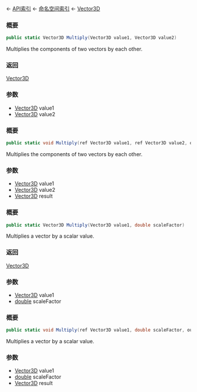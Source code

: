 ← [API索引](Api-Index) ← [命名空间索引](Namespace-Index) ← [Vector3D](VRageMath.Vector3D)

### 概要

```csharp
public static Vector3D Multiply(Vector3D value1, Vector3D value2)
```

Multiplies the components of two vectors by each other.

### 返回

[Vector3D](VRageMath.Vector3D)

### 参数

* [Vector3D](VRageMath.Vector3D) value1
* [Vector3D](VRageMath.Vector3D) value2
### 概要

```csharp
public static void Multiply(ref Vector3D value1, ref Vector3D value2, out Vector3D result)
```

Multiplies the components of two vectors by each other.

### 参数

* [Vector3D](VRageMath.Vector3D) value1
* [Vector3D](VRageMath.Vector3D) value2
* [Vector3D](VRageMath.Vector3D) result
### 概要

```csharp
public static Vector3D Multiply(Vector3D value1, double scaleFactor)
```

Multiplies a vector by a scalar value.

### 返回

[Vector3D](VRageMath.Vector3D)

### 参数

* [Vector3D](VRageMath.Vector3D) value1
* [double](https://docs.microsoft.com/en-us/dotnet/api/System.Double?view=netframework-4.6) scaleFactor
### 概要

```csharp
public static void Multiply(ref Vector3D value1, double scaleFactor, out Vector3D result)
```

Multiplies a vector by a scalar value.

### 参数

* [Vector3D](VRageMath.Vector3D) value1
* [double](https://docs.microsoft.com/en-us/dotnet/api/System.Double?view=netframework-4.6) scaleFactor
* [Vector3D](VRageMath.Vector3D) result

